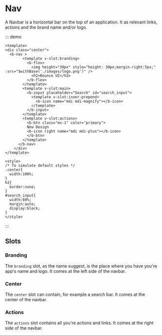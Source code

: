 # Nav

A Navbar is a horizontal bar on the top of an application. It as relevant links, actions and the brand name and/or logo. 

::: demo
```vue
<template>
<div class="center">
  <b-nav >
        <template v-slot:branding>
          <b-flex>
            <img height="30px" style="height: 30px;margin-right:5px;"  :src="$withBase('./images/logo.png')" />
            <h2>Bounce UI</h2>
          </b-flex>
        </template>
        <template v-slot:main>
          <b-input placeholder="Search" id="search_input">
            <template v-slot:inner-prepend>
              <b-icon name="mdi mdi-magnify"></b-icon>
            </template>
          </b-input>
        </template>
        <template v-slot:actions>
          <b-btn class="mx-1" color="primary">
          New Design
          <b-icon right name="mdi mdi-plus"></b-icon>
          </b-btn>
        </template>
      </b-nav>
    </div>
</template>

<style>
/* To simulate default styles */
.center{
  width:100%;
}
h2{
  border:none;
}
#search_input{
  width:60%;
  margin:auto;
  display:block;
}
</style>
```
:::


## Slots

### Branding

The `branding` slot, as the name suggest, is the place where you have you're app's name and logo. It comes at the left side of the navbar.

### Center

The `center` slot can contain, for example a search bar. It comes at the center of the navbar.


### Actions

The `actions` slot contains all you're actions and links. It comes at the right side of the navbar.

<style>
.mx-1{
  margin-left:5px;
  margin-right:5px ;
}
</style>